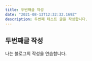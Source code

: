```yaml
---
title: 두번째글 작성
date: "2021-08-13T12:32:32.169Z"
description: 두번째 테스트 글을 작성합니다.
---
```


## 두번째글 작성

나는 블로그의 작성을 연습합니다.

